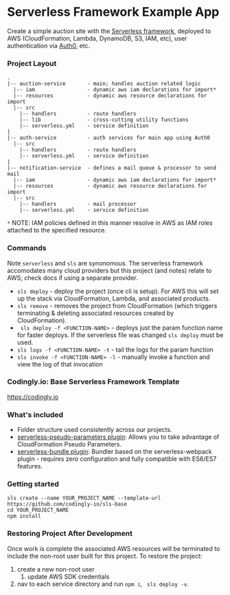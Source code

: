 # Serverless Framework Example App

Create a simple auction site with the [Serverless framework](https://www.serverless.com/), deployed to AWS (CloudFormation, Lambda, DynamoDB, S3, IAM, etc), user authentication via [Auth0](https://auth0.com/), etc.

### Project Layout
```
.
|-- auction-service       - main; handles auction related logic
  |-- iam                 - dynamic aws iam declarations for import*
  |-- resources           - dynamic aws resource declarations for import
  |-- src               
    |-- handlers          - route handlers
    |-- lib               - cross-cutting utility functions
    |-- serverless.yml    - service definition
|
|-- auth-service          - auth services for main app using Auth0
  |-- src               
    |-- handlers          - route handlers
    |-- serverless.yml    - service definition
|
|-- notification-service  - defines a mail queue & processor to send mail
  |-- iam                 - dynamic aws iam declarations for import*
  |-- resources           - dynamic aws resource declarations for import
  |-- src               
    |-- handlers          - mail processor
    |-- serverless.yml    - service definition
```

`*` NOTE: IAM policies defined in this manner resolve in AWS as IAM roles attached to the specified resource.

### Commands

Note ```serverless``` and ```sls``` are synonomous. The serverless framework accomodates many cloud providers but this project (and notes) relate to AWS; check docs if using a separate provider. 

* ```sls deploy``` - deploy the project (once cli is setup). For AWS this will set up the stack via CloudFormation, Lambda, and associated products.
* ```sls remove``` - removes the project from CloudFormation (which triggers terminating & deleting associated resources created by CloudFormation).
* ``` sls deploy -f <FUNCTION-NAME>``` - deploys just the param function name for faster deploys. If the serverless file was changed ```sls deploy``` must be used.
* ```sls logs -f <FUNCTION-NAME> -t``` - tail the logs for the param function
* ```sls invoke -f <FUNCTION-NAME> -l``` - manually invoke a function and view the log of that invocation 

### Codingly.io: Base Serverless Framework Template

https://codingly.io

### What's included
* Folder structure used consistently across our projects.
* [serverless-pseudo-parameters plugin](https://www.npmjs.com/package/serverless-pseudo-parameters): Allows you to take advantage of CloudFormation Pseudo Parameters.
* [serverless-bundle plugin](https://www.npmjs.com/package/serverless-pseudo-parameters): Bundler based on the serverless-webpack plugin - requires zero configuration and fully compatible with ES6/ES7 features.

### Getting started
```
sls create --name YOUR_PROJECT_NAME --template-url https://github.com/codingly-io/sls-base
cd YOUR_PROJECT_NAME
npm install
```

### Restoring Project After Development

Once work is complete the associated AWS resources will be terminated to include the non-root user built for this project. To restore the project:
1. create a new non-root user
   1. update AWS SDK credentials
2. nav to each service directory and run ```npm i```, ``` sls deploy -v```.
